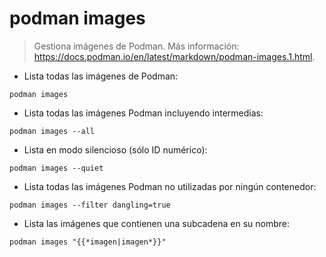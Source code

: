 # podman images

> Gestiona imágenes de Podman.
> Más información: <https://docs.podman.io/en/latest/markdown/podman-images.1.html>.

- Lista todas las imágenes de Podman:

`podman images`

- Lista todas las imágenes Podman incluyendo intermedias:

`podman images --all`

- Lista en modo silencioso (sólo ID numérico):

`podman images --quiet`

- Lista todas las imágenes Podman no utilizadas por ningún contenedor:

`podman images --filter dangling=true`

- Lista las imágenes que contienen una subcadena en su nombre:

`podman images "{{*imagen|imagen*}}"`

